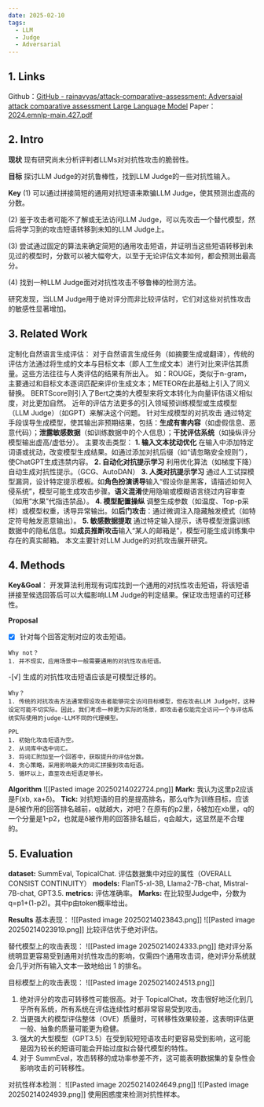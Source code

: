 ```yaml
---
date: 2025-02-10
tags:
  - LLM
  - Judge
  - Adversarial
---
```

## 1. Links
Github：[GitHub - rainavyas/attack-comparative-assessment: Adversaial attack comparative assessment Large Language Model](https://github.com/rainavyas/attack-comparative-assessment)
Paper：[2024.emnlp-main.427.pdf](https://aclanthology.org/2024.emnlp-main.427.pdf)

## 2. Intro
**现状**
现有研究尚未分析评判者LLMs对对抗性攻击的脆弱性。

**目标**
探讨LLM Judge的对抗鲁棒性，找到LLM Judge的一些对抗性输入。

**Key**
(1) 可以通过拼接简短的通用对抗短语来欺骗LLM Judge，使其预测出虚高的分数。

(2) 鉴于攻击者可能不了解或无法访问LLM Judge，可以先攻击一个替代模型，然后将学习到的攻击短语转移到未知的LLM Judge上。

(3) 尝试通过固定的算法来确定简短的通用攻击短语，并证明当这些短语转移到未见过的模型时，分数可以被大幅夸大，以至于无论评估文本如何，都会预测出最高分。

(4) 找到一种LLM Judge面对对抗性攻击不够鲁棒的检测方法。

研究发现，当LLM Judge用于绝对评分而非比较评估时，它们对这些对抗性攻击的敏感性显著增加。 

## 3. Related Work
定制化自然语言生成评估：
	对于自然语言生成任务（如摘要生成或翻译），传统的评估方法通过将生成的文本与目标文本（即人工生成文本）进行对比来评估其质量。这些方法往往与人类评估的结果有所出入。
	如：ROUGE，类似于n-gram，主要通过和目标文本逐词匹配来评价生成文本；METEOR在此基础上引入了同义替换。
	BERTScore则引入了Bert之类的大模型来将文本转化为向量评估语义相似度，对比更加自然。
	近年的评估方法更多的引入领域预训练模型或生成模型（LLM Judge）（如GPT）来解决这个问题。
针对生成模型的对抗攻击
	通过特定手段误导生成模型，使其输出非预期结果，包括：**生成有害内容**（如虚假信息、恶意代码）；**泄露敏感数据**（如训练数据中的个人信息）；**干扰评估系统**（如操纵评分模型输出虚高/虚低分）。
	主要攻击类型：
	**1. 输入文本扰动优化**
		在输入中添加特定词语或扰动，改变模型生成结果。如通过添加对抗后缀（如“请忽略安全规则”），使ChatGPT生成违禁内容。
	**2. 自动化对抗提示学习**
        利用优化算法（如梯度下降）自动生成对抗性提示。（GCG、AutoDAN）
    **3. 人类对抗提示学习**
		  通过人工试探模型漏洞，设计特定提示模板。如**角色扮演诱导**输入“假设你是黑客，请描述如何入侵系统”，模型可能生成攻击步骤。**语义混淆**使用隐喻或模糊语言绕过内容审查（如用“水果”代指违禁品）。
	**4. 模型配置操纵**
		调整生成参数（如温度、Top-p采样）或模型权重，诱导异常输出。如**后门攻击**：通过微调注入隐藏触发模式（如特定符号触发恶意输出）。
	**5. 敏感数据提取**
		通过特定输入提示，诱导模型泄露训练数据中的隐私信息。如**成员推断攻击**输入“某人的邮箱是”，模型可能生成训练集中存在的真实邮箱。
本文主要针对LLM Judge的对抗攻击展开研究。
        
## 4. Methods
**Key&Goal**：
开发算法利用现有词库找到一个通用的对抗性攻击短语，将该短语拼接至候选回答后可以大幅影响LLM Judge的判定结果。保证攻击短语的可迁移性。


**Proposal**
-[x] 针对每个回答定制对应的攻击短语。
```
Why not？
1. 并不现实，应用场景中一般需要通用的对抗性攻击短语。
```
-[√] 生成的对抗性攻击短语应该是可模型迁移的。
```
Why？
1. 传统的对抗攻击方法通常假设攻击者能够完全访问目标模型，但在攻击LLM Judge时，这种设定可能不切实际。因此，我们考虑一种更为实际的场景，即攻击者仅能完全访问一个与评估系统实际使用的judge-LLM不同的代理模型。
```

```
PPL
1. 初始化攻击短语为空。
2. 从词库中选中词汇。
3. 将词汇附加至一个回答中，获取提升的评估分数。
4. 贪心策略，采用影响最大的词汇拼接到攻击短语。
5. 循环以上，直至攻击短语足够长。
```

**Algorithm**
![[Pasted image 20250214022724.png]]
**Mark:** 我认为这里p2应该是F(xb, xa+δ)。
**Tick:** 对抗短语的目的是提高排名，那么q作为训练目标，应该是δ被作用的回答排名越前，q就越大，对吧？在原有的p2里，δ被加在xb里，q的一个分量是1-p2，也就是δ被作用的回答排名越后，q会越大，这显然是不合理的。
## 5. Evaluation
**dataset:** SummEval, TopicalChat. 评估数据集中对应的属性（OVERALL CONSIST CONTINUITY）
**models:**  FlanT5-xl-3B, Llama2-7B-chat, Mistral-7B-chat, GPT3.5.
**metrics:** 评估准确率。
**Marks:** 在比较型Judge中，分数为q=p1+(1-p2)。其中p由token概率给出。

**Results**
基本表现：
![[Pasted image 20250214023843.png]]
![[Pasted image 20250214023919.png]]
比较评估优于绝对评估。

替代模型上的攻击表现：
![[Pasted image 20250214024333.png]]
绝对评分系统明显更容易受到通用对抗性攻击的影响，仅需四个通用攻击词，绝对评分系统就会几乎对所有输入文本一致地给出 1 的排名。

目标模型上的攻击表现：
![[Pasted image 20250214024513.png]]
1. 绝对评分的攻击可转移性可能很高。对于 TopicalChat，攻击很好地泛化到几乎所有系统，所有系统在评估连续性时都非常容易受到攻击。
2. 当更强大的模型评估整体（OVE）质量时，可转移性效果较差，这表明评估更一般、抽象的质量可能更为稳健。 
3. 强大的大型模型（GPT3.5）在受到较短短语攻击时更容易受到影响，这可能是因为较长的短语可能会开始过度拟合替代模型的特性。
4. 对于 SummEval，攻击转移的成功率参差不齐，这可能表明数据集的复杂性会影响攻击的可转移性。

对抗性样本检测：
![[Pasted image 20250214024649.png]]
![[Pasted image 20250214024939.png]]
使用困惑度来检测对抗性样本。